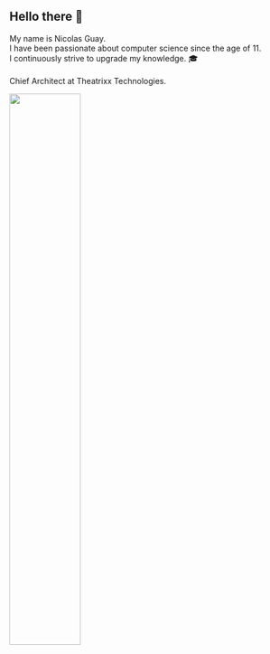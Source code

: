 
## Hello there 👋

My name is Nicolas Guay. <br/>
I have been passionate about computer science since the age of 11. <br/>
I continuously strive to upgrade my knowledge. :mortar_board: <br/> <br/>
Chief Architect at Theatrixx Technologies.

<img width="50%" src="https://media.giphy.com/media/xTiIzJSKB4l7xTouE8/giphy.gif" />

<!--
**SPLEEN96/SPLEEN96** is a ✨ _special_ ✨ repository because its `README.md` (this file) appears on your GitHub profile.

Here are some ideas to get you started:

- 🔭 I’m currently working on ...
- 🌱 I’m currently learning ...
- 👯 I’m looking to collaborate on ...
- 🤔 I’m looking for help with ...
- 💬 Ask me about ...
- 📫 How to reach me: ...
- ⚡ Fun fact: ...
-->
